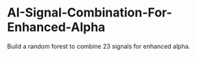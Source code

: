 # AI-Signal-Combination-For-Enhanced-Alpha
Build a random forest to combine 23 signals for enhanced alpha.
